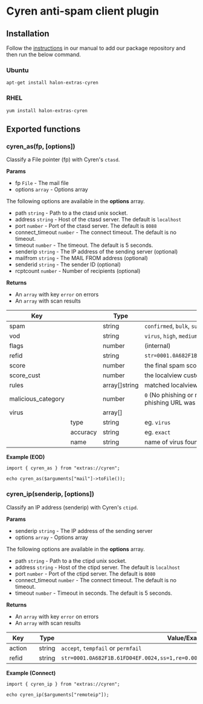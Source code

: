 # Cyren anti-spam client plugin

## Installation

Follow the [instructions](https://docs.halon.io/manual/comp_install.html#installation) in our manual to add our package repository and then run the below command.

### Ubuntu

```
apt-get install halon-extras-cyren
```

### RHEL

```
yum install halon-extras-cyren
```

## Exported functions

### cyren_as(fp, [options])

Classify a File pointer (fp) with Cyren's `ctasd`.

**Params**

- fp `File` - The mail file
- options `array` - Options array

The following options are available in the **options** array.

- path `string` - Path to a the ctasd unix socket.
- address `string` - Host of the ctasd server. The default is `localhost`
- port `number` - Port of the ctasd server. The default is `8088`
- connect_timeout `number` - The connect timeout. The default is no timeout.
- timeout `number` - The timeout. The default is 5 seconds.
- senderip `string` - The IP address of the sending server (optional)
- mailfrom `string` - The MAIL FROM address (optional)
- senderid `string` - The sender ID (optional)
- rcptcount `number` - Number of recipients (optional)

**Returns**

* An `array` with key `error` on errors
* An `array` with scan results

| Key | | Type | Value/Examples
|-----|-|------|----------------
| spam | | string | ``confirmed``, ``bulk``, ``suspect``, ``unknown``, ``nonspam`` or ``valid-bulk``
| vod  | |string  | ``virus``, ``high``, ``medium``, ``unknown`` or ``nonvirus``
| flags | | number         | (internal)
| refid | | string         | `str=0001.0A682F1B.61FD04EF.0024,ss=1,re=0.000,recu=0.000,reip=0.000,cl=1,cld=1,fgs=0`
| score | | number         | the final spam score
| score_cust | | number         | the localview custom rules
| rules | | array[]string   | matched localview rules
| malicious_category| | number |  ``0`` (No phishing or malware URL was detected), ``1`` (A malware URL was detected), ``2`` (A phishing URL was detected)
| virus |          | array[] |
| | type         | string | eg. `virus`
| | accuracy         | string | eg. `exact`
| | name         | string | name of virus found

**Example (EOD)**

```
import { cyren_as } from "extras://cyren";

echo cyren_as($arguments["mail"]->toFile());
```

### cyren_ip(senderip, [options])

Classify an IP address (senderip) with Cyren's `ctipd`.

**Params**

- senderip `string` - The IP address of the sending server
- options `array` - Options array

The following options are available in the **options** array.

- path `string` - Path to a the ctipd unix socket.
- address `string` - Host of the ctipd server. The default is `localhost`
- port `number` - Port of the ctipd server. The default is `8080`
- connect_timeout `number` - The connect timeout. The default is no timeout.
- timeout `number` - Timeout in seconds. The default is 5 seconds.

**Returns**

* An `array` with key `error` on errors
* An `array` with scan results

| Key | | Type | Value/Examples
|-----|-|------|----------------
| action | | string | ``accept``, ``tempfail`` or ``permfail``
| refid | | string    | `str=0001.0A682F1B.61FD04EF.0024,ss=1,re=0.000,recu=0.000,reip=0.000,cl=1,cld=1,fgs=0`

**Example (Connect)**

```
import { cyren_ip } from "extras://cyren";

echo cyren_ip($arguments["remoteip"]);
```
